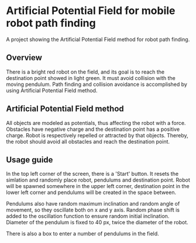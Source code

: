 # Artificial Potential Field for mobile robot path finding
A project showing the Artificial Potential Field method for robot path finding.

## Overview

There is a bright red robot on the field, and its goal is to reach the destination point showed in light green. 
It must avoid collision with the moving pendulum. Path finding and collision avoidance is accomplished by using
Artificial Potential Field method. 

## Artificial Potential Field method

All objects are modeled as potentials, thus affecting the robot with a force. Obstacles have negative charge 
and the destination point has a positive charge. Robot is respectively repelled or attracted by that objects. 
Thereby, the robot should avoid all obstacles and reach the destination point. 

## Usage guide

In the top left corner of the screen, there is a 'Start' button. It resets the simlation and randomly place
robot, pendulums and destination point. Robot will be spawned somewhere in the upper left corner, destination 
point in the lower left corner and pendulums will be created in the space between. 

Pendulums also have random maximum inclination and random angle of movement, so they oscillate both on x and y axis.
Random phase shift is added to the oscillation function to ensure random initial inclination.
Diameter of the pendulum is fixed to 40 px, twice the diameter of the robot. 

There is also a box to enter a number of pendulums in the field. 
